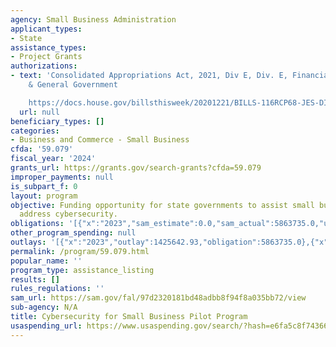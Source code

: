 ```yaml
---
agency: Small Business Administration
applicant_types:
- State
assistance_types:
- Project Grants
authorizations:
- text: 'Consolidated Appropriations Act, 2021, Div E, Div. E, Financial Services
    & General Government

    https://docs.house.gov/billsthisweek/20201221/BILLS-116RCP68-JES-DIVISION-E.pdf.'
  url: null
beneficiary_types: []
categories:
- Business and Commerce - Small Business
cfda: '59.079'
fiscal_year: '2024'
grants_url: https://grants.gov/search-grants?cfda=59.079
improper_payments: null
is_subpart_f: 0
layout: program
objective: Funding opportunity for state governments to assist small business concerns
  address cybersecurity.
obligations: '[{"x":"2023","sam_estimate":0.0,"sam_actual":5863735.0,"usa_spending_actual":5863735.0},{"x":"2024","sam_estimate":0.0,"sam_actual":3135835.0,"usa_spending_actual":3135835.0},{"x":"2025","sam_estimate":0.0,"sam_actual":0.0,"usa_spending_actual":0.0}]'
other_program_spending: null
outlays: '[{"x":"2023","outlay":1425642.93,"obligation":5863735.0},{"x":"2024","outlay":0.0,"obligation":3135835.0},{"x":"2025","outlay":0.0,"obligation":0.0}]'
permalink: /program/59.079.html
popular_name: ''
program_type: assistance_listing
results: []
rules_regulations: ''
sam_url: https://sam.gov/fal/97d2320181bd48adbb8f94f8a035bb72/view
sub-agency: N/A
title: Cybersecurity for Small Business Pilot Program
usaspending_url: https://www.usaspending.gov/search/?hash=e6fa5c8f74366b9e917cc0669ad52317
---
```

